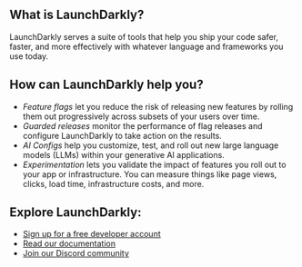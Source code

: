 ## What is LaunchDarkly?

LaunchDarkly serves a suite of tools that help you ship your code safer, faster, and more effectively with whatever language and frameworks you use today.

## How can LaunchDarkly help you?

- _Feature flags_ let you reduce the risk of releasing new features by rolling them out progressively across subsets of your users over time.
- _Guarded releases_ monitor the performance of flag releases and configure LaunchDarkly to take action on the results.
- _AI Configs_ help you customize, test, and roll out new large language models (LLMs) within your generative AI applications.
- _Experimentation_ lets you validate the impact of features you roll out to your app or infrastructure. You can measure things like page views, clicks, load time, infrastructure costs, and more.

## Explore LaunchDarkly:

- [Sign up for a free developer account](https://app.launchdarkly.com/signup)
- [Read our documentation](https://launchdarkly.com/docs)
- [Join our Discord community](https://discord.com/invite/launchdarklycommunity)

